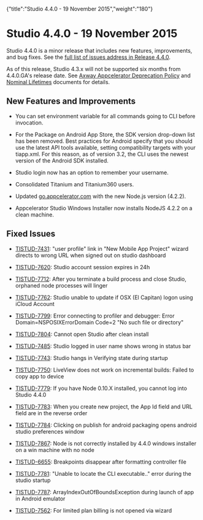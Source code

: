 {"title":"Studio 4.4.0 - 19 November 2015","weight":"180"} 

# Studio 4.4.0 - 19 November 2015

Studio 4.4.0 is a minor release that includes new features, improvements, and bug fixes. See the [full list of issues address in Release 4.4.0](https://jira.appcelerator.org/issues/?filter=17008).

As of this release, Studio 4.3.x will not be supported six months from 4.4.0.GA's release date. See [Axway Appcelerator Deprecation Policy](/docs/appc/AMPLIFY_Appcelerator_Services_Overview/Axway_Appcelerator_Deprecation_Policy/) and [Nominal Lifetimes](/docs/appc/AMPLIFY_Appcelerator_Services_Overview/Axway_Appcelerator_Product_Lifecycle/#NominalLifetimes) documents for details.

## New Features and Improvements

*   You can set environment variable for all commands going to CLI before invocation.
    
*   For the Package on Android App Store, the SDK version drop-down list has been removed. Best practices for Android specify that you should use the latest API tools available, setting compatibility targets with your tiapp.xml. For this reason, as of version 3.2, the CLI uses the newest version of the Android SDK installed.
    
*   Studio login now has an option to remember your username.
    
*   Consolidated Titanium and Titanium360 users.
    
*   Updated [go.appcelerator.com](http://go.appcelerator.com) with the new Node.js version (4.2.2).
    
*   Appcelerator Studio Windows Installer now installs NodeJS 4.2.2 on a clean machine.
    

## Fixed Issues

*   [TISTUD-7431](https://jira.appcelerator.org/browse/TISTUD-7431): "user profile" link in "New Mobile App Project" wizard directs to wrong URL when signed out on studio dashboard
    
*   [TISTUD-7620](https://jira.appcelerator.org/browse/TISTUD-7620): Studio account session expires in 24h
    
*   [TISTUD-7712](https://jira.appcelerator.org/browse/TISTUD-7712): After you terminate a build process and close Studio, orphaned node processes will linger
    
*   [TISTUD-7762](https://jira.appcelerator.org/browse/TISTUD-7762): Studio unable to update if OSX (El Capitan) logon using iCloud Account
    
*   [TISTUD-7799](https://jira.appcelerator.org/browse/TISTUD-7799): Error connecting to profiler and debugger: Error Domain=NSPOSIXErrorDomain Code=2 "No such file or directory"
    
*   [TISTUD-7804](https://jira.appcelerator.org/browse/TISTUD-7804): Cannot open Studio after clean install
    
*   [TISTUD-7485](https://jira.appcelerator.org/browse/TISTUD-7485): Studio logged in user name shows wrong in status bar
    
*   [TISTUD-7743](https://jira.appcelerator.org/browse/TISTUD-7743): Studio hangs in Verifying state during startup
    
*   [TISTUD-7750](https://jira.appcelerator.org/browse/TISTUD-7750): LiveView does not work on incremental builds: Failed to copy app to device
    
*   [TISTUD-7779](https://jira.appcelerator.org/browse/TISTUD-7779): If you have Node 0.10.X installed, you cannot log into Studio 4.4.0
    
*   [TISTUD-7783](https://jira.appcelerator.org/browse/TISTUD-7783): When you create new project, the App Id field and URL field are in the reverse order
    
*   [TISTUD-7784](https://jira.appcelerator.org/browse/TISTUD-7784): Clicking on publish for android packaging opens android studio preferences window
    
*   [TISTUD-7867](https://jira.appcelerator.org/browse/TISTUD-7867): Node is not correctly installed by 4.4.0 windows installer on a win machine with no node
    
*   [TISTUD-6655](https://jira.appcelerator.org/browse/TISTUD-6655): Breakpoints disappear after formatting controller file
    
*   [TISTUD-7781](https://jira.appcelerator.org/browse/TISTUD-7781): "Unable to locate the CLI executable.." error during the studio startup
    
*   [TISTUD-7787](https://jira.appcelerator.org/browse/TISTUD-7787): ArrayIndexOutOfBoundsException during launch of app in Android emulator
    
*   [TISTUD-7562](https://jira.appcelerator.org/browse/TISTUD-7562): For limited plan billing is not opened via wizard